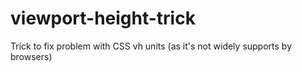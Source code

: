 # viewport-height-trick
Trick to fix problem with CSS vh units (as it's not widely supports by browsers)

